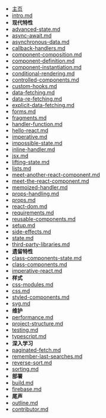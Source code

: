 - [主页](/README.md)
- [intro.md](intro.md)
- **现代特性**
- [advanced-state.md](react-modern/advanced-state.md)
- [async-await.md](react-modern\async-await.md)
- [asynchronous-data.md](react-modern\asynchronous-data.md)
- [callback-handlers.md](react-modern\callback-handlers.md)
- [component-composition.md](react-modern\component-composition.md)
- [component-definition.md](react-modern\component-definition.md)
- [component-instantiation.md](react-modern\component-instantiation.md)
- [conditional-rendering.md](react-modern\conditional-rendering.md)
- [controlled-components.md](react-modern\controlled-components.md)
- [custom-hooks.md](react-modern\custom-hooks.md)
- [data-fetching.md](react-modern\data-fetching.md)
- [data-re-fetching.md](react-modern\data-re-fetching.md)
- [explicit-data-fetching.md](react-modern\explicit-data-fetching.md)
- [forms.md](react-modern\forms.md)
- [fragments.md](react-modern\fragments.md)
- [handler-function.md](react-modern\handler-function.md)
- [hello-react.md](react-modern\hello-react.md)
- [imperative.md](react-modern\imperative.md)
- [impossible-state.md](react-modern\impossible-state.md)
- [inline-handler.md](react-modern\inline-handler.md)
- [jsx.md](react-modern\jsx.md)
- [lifting-state.md](react-modern\lifting-state.md)
- [lists.md](react-modern\lists.md)
- [meet-another-react-component.md](react-modern\meet-another-react-component.md)
- [meet-the-react-component.md](react-modern\meet-the-react-component.md)
- [memoized-handler.md](react-modern\memoized-handler.md)
- [props-handling.md](react-modern\props-handling.md)
- [props.md](react-modern\props.md)
- [react-dom.md](react-modern\react-dom.md)
- [requirements.md](react-modern\requirements.md)
- [reusable-components.md](react-modern\reusable-components.md)
- [setup.md](react-modern\setup.md)
- [side-effects.md](react-modern\side-effects.md)
- [state.md](react-modern\state.md)
- [third-party-libraries.md](react-modern\third-party-libraries.md)
- **遗留特性**
- [class-components-state.md](react-legacy\class-components-state.md)
- [class-components.md](react-legacy\class-components.md)
- [imperative-react.md](react-legacy\imperative-react.md)
- **样式**
- [css-modules.md](react-styling\css-modules.md)
- [css.md](react-styling\css.md)
- [styled-components.md](react-styling\styled-components.md)
- [svg.md](react-styling\svg.md)
- **维护**
- [performance.md](react-maintenance\performance.md)
- [project-structure.md](react-maintenance\project-structure.md)
- [testing.md](react-maintenance\testing.md)
- [typescript.md](react-maintenance\typescript.md)
- **深入学习**
- [paginated-fetch.md](react-modern-advanced\paginated-fetch.md)
- [remember-last-searches.md](react-modern-advanced\remember-last-searches.md)
- [reverse-sort.md](react-modern-advanced\reverse-sort.md)
- [sorting.md](react-modern-advanced\sorting.md)
- **部署**
- [build.md](react-deploy\build.md)
- [firebase.md](react-deploy\firebase.md)
- **尾声**
- [outline.md](outline.md)
- [contributor.md](contributor.md)
